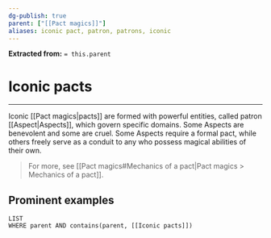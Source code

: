 ```yaml
---
dg-publish: true
parent: ["[[Pact magics]]"]
aliases: iconic pact, patron, patrons, iconic
---
```

**Extracted from:** `= this.parent`
# Iconic pacts

---

Iconic [[Pact magics|pacts]] are formed with powerful entities, called patron [[Aspect|Aspects]], which govern specific domains. Some Aspects are benevolent and some are cruel. Some Aspects require a formal pact, while others freely serve as a conduit to any who possess magical abilities of their own.

> For more, see [[Pact magics#Mechanics of a pact|Pact magics > Mechanics of a pact]].

## Prominent examples
```dataview
LIST
WHERE parent AND contains(parent, [[Iconic pacts]])
```
